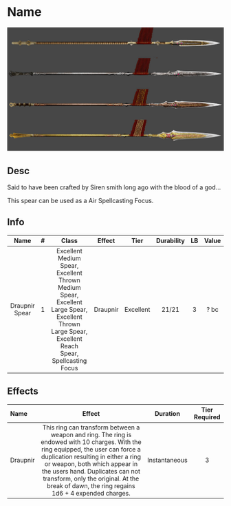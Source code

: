# Name

![Copyright](./DrapnirSpear.jpg)

## Desc

Said to have been crafted by Siren smith long ago with the blood of a god...

This spear can be used as a Air Spellcasting Focus.

## Info

|      Name      | # |                                                                         Class                                                                         |  Effect  |   Tier   | Durability | LB | Value |
| :------------: | :-: | :---------------------------------------------------------------------------------------------------------------------------------------------------: | :------: | :-------: | :--------: | :-: | :---: |
| Draupnir Spear | 1 | Excellent Medium Spear, Excellent Thrown Medium Spear, Excellent Large Spear, Excellent Thrown Large Spear, Excellent Reach Spear, Spellcasting Focus | Draupnir | Excellent |   21/21   | 3 | ? bc |

## Effects

| Name     |                                                                                                                                                                    Effect                                                                                                                                                                    |   Duration   | Tier Required |
| :------- | :-------------------------------------------------------------------------------------------------------------------------------------------------------------------------------------------------------------------------------------------------------------------------------------------------------------------------------------------: | :-----------: | :-----------: |
| Draupnir | This ring can transform between a weapon and ring. The ring is endowed with 10 charges. With the ring equipped, the user can force a duplication resulting in either a ring or weapon, both which appear in the users hand. Duplicates can not transform, only the original. At the break of dawn, the ring regains 1d6 + 4 expended charges. | Instantaneous |       3       |
